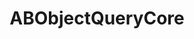 ---
title: ABObjectQueryCore
layout: module
mod: 'module:ABObjectQueryCore'
category: classes-core
---